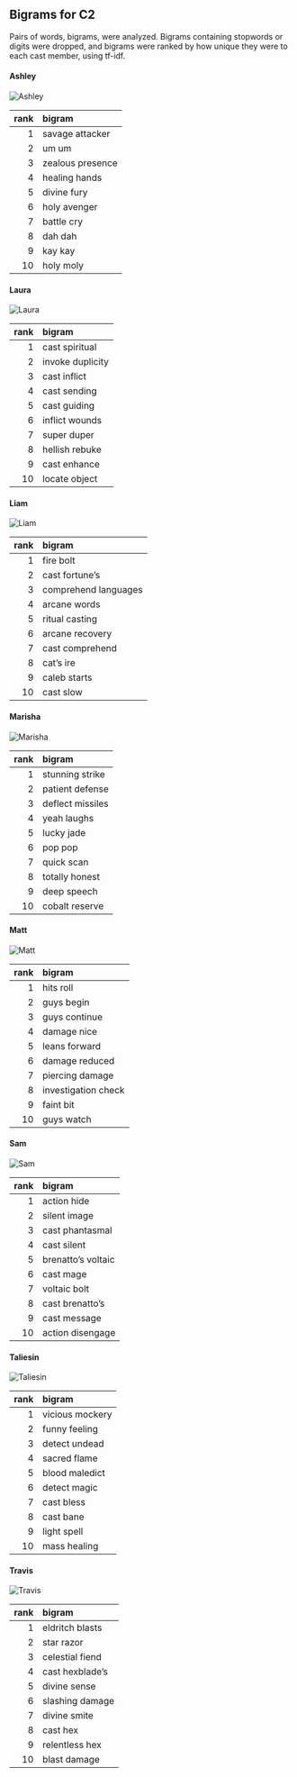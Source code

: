 
## Bigrams for C2

Pairs of words, bigrams, were analyzed. Bigrams containing stopwords or
digits were dropped, and bigrams were ranked by how unique they were to
each cast member, using tf-idf.

#### Ashley

![Ashley](../plots/bigramClouds/C2/C2ASHLEY.png)

| rank | bigram           |
|-----:|:-----------------|
|    1 | savage attacker  |
|    2 | um um            |
|    3 | zealous presence |
|    4 | healing hands    |
|    5 | divine fury      |
|    6 | holy avenger     |
|    7 | battle cry       |
|    8 | dah dah          |
|    9 | kay kay          |
|   10 | holy moly        |

#### Laura

![Laura](../plots/bigramClouds/C2/C2LAURA.png)

| rank | bigram           |
|-----:|:-----------------|
|    1 | cast spiritual   |
|    2 | invoke duplicity |
|    3 | cast inflict     |
|    4 | cast sending     |
|    5 | cast guiding     |
|    6 | inflict wounds   |
|    7 | super duper      |
|    8 | hellish rebuke   |
|    9 | cast enhance     |
|   10 | locate object    |

#### Liam

![Liam](../plots/bigramClouds/C2/C2LIAM.png)

| rank | bigram               |
|-----:|:---------------------|
|    1 | fire bolt            |
|    2 | cast fortune’s       |
|    3 | comprehend languages |
|    4 | arcane words         |
|    5 | ritual casting       |
|    6 | arcane recovery      |
|    7 | cast comprehend      |
|    8 | cat’s ire            |
|    9 | caleb starts         |
|   10 | cast slow            |

#### Marisha

![Marisha](../plots/bigramClouds/C2/C2MARISHA.png)

| rank | bigram           |
|-----:|:-----------------|
|    1 | stunning strike  |
|    2 | patient defense  |
|    3 | deflect missiles |
|    4 | yeah laughs      |
|    5 | lucky jade       |
|    6 | pop pop          |
|    7 | quick scan       |
|    8 | totally honest   |
|    9 | deep speech      |
|   10 | cobalt reserve   |

#### Matt

![Matt](../plots/bigramClouds/C2/C2MATT.png)

| rank | bigram              |
|-----:|:--------------------|
|    1 | hits roll           |
|    2 | guys begin          |
|    3 | guys continue       |
|    4 | damage nice         |
|    5 | leans forward       |
|    6 | damage reduced      |
|    7 | piercing damage     |
|    8 | investigation check |
|    9 | faint bit           |
|   10 | guys watch          |

#### Sam

![Sam](../plots/bigramClouds/C2/C2SAM.png)

| rank | bigram             |
|-----:|:-------------------|
|    1 | action hide        |
|    2 | silent image       |
|    3 | cast phantasmal    |
|    4 | cast silent        |
|    5 | brenatto’s voltaic |
|    6 | cast mage          |
|    7 | voltaic bolt       |
|    8 | cast brenatto’s    |
|    9 | cast message       |
|   10 | action disengage   |

#### Taliesin

![Taliesin](../plots/bigramClouds/C2/C2TALIESIN.png)

| rank | bigram          |
|-----:|:----------------|
|    1 | vicious mockery |
|    2 | funny feeling   |
|    3 | detect undead   |
|    4 | sacred flame    |
|    5 | blood maledict  |
|    6 | detect magic    |
|    7 | cast bless      |
|    8 | cast bane       |
|    9 | light spell     |
|   10 | mass healing    |

#### Travis

![Travis](../plots/bigramClouds/C2/C2TRAVIS.png)

| rank | bigram          |
|-----:|:----------------|
|    1 | eldritch blasts |
|    2 | star razor      |
|    3 | celestial fiend |
|    4 | cast hexblade’s |
|    5 | divine sense    |
|    6 | slashing damage |
|    7 | divine smite    |
|    8 | cast hex        |
|    9 | relentless hex  |
|   10 | blast damage    |

